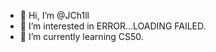 - 👋 Hi, I’m @JCh1ll
- 👀 I’m interested in ERROR...LOADING FAILED.
- 🌱 I’m currently learning CS50.

<!---
JCh1LL/JCh1LL is a ✨ special ✨ repository because its `README.md` (this file) appears on your GitHub profile.
You can click the Preview link to take a look at your changes.
--->
